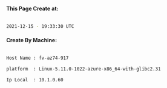 
   
#### This Page Create at:

```bash

2021-12-15 - 19:33:30 UTC

```

#### Create By Machine:

```bash

Host Name : fv-az74-917

platform  : Linux-5.11.0-1022-azure-x86_64-with-glibc2.31

Ip Local  : 10.1.0.60

```

